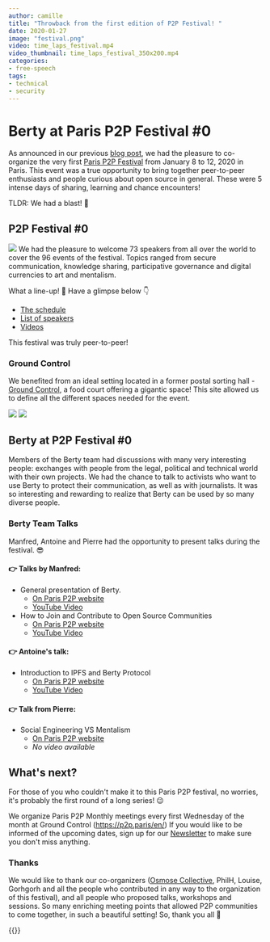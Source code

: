 ```yaml
---
author: camille
title: "Throwback from the first edition of P2P Festival! "
date: 2020-01-27
image: "festival.png"
video: time_laps_festival.mp4
video_thumbnail: time_laps_festival_350x200.mp4
categories:
- free-speech
tags:
- technical
- security
---
```


# Berty at Paris P2P Festival #0


As announced in our previous [blog post](https://berty.tech/blog/paris-p2p-festival/), we had the pleasure to co-organize the very first [Paris P2P Festival](https://p2p.paris/fr/event/festival-0/) from January 8 to 12, 2020 in Paris. This event was a true opportunity to bring together peer-to-peer enthusiasts and people curious about open source in general. These were 5 intense days of sharing, learning and chance encounters! 

TLDR: We had a blast! 🤩




## P2P Festival #0

![](conference.jpg)
We had the pleasure to welcome 73 speakers from all over the world to cover the 96 events of the festival. Topics ranged from secure communication, knowledge sharing, participative governance and digital currencies to art and mentalism. 

What a line-up! 🤯 Have a glimpse below 👇

* [The schedule](https://p2p.paris/en/event/festival-0/#schedule) 
* [List of speakers](https://p2p.paris/en/event/festival-0/#speakers) 
* [Videos](https://www.youtube.com/playlist?list=PLNeNFYqVeWnPCNQTD9Q_YLJkjWYw78Ia_)


This festival was truly peer-to-peer!


### Ground Control

We benefited from an ideal setting located in a former postal sorting hall - [Ground Control](https://www.groundcontrolparis.com/), a food court offering a gigantic space! This site     allowed us to define all the different spaces needed for the event.

![](ground_control_floor_plan.png)
![](parisp2pfestival.jpg)

## Berty at P2P Festival #0

Members of the Berty team had discussions with many very interesting people: exchanges with people from the legal, political and technical world with their own projects. We had the chance to talk to activists who want to use Berty to protect their communication, as well as with journalists. It was so interesting and rewarding to realize that Berty can be used by so many diverse people. 

### Berty Team Talks 

Manfred, Antoine and Pierre had the opportunity to present talks during the festival. 😎


#### 👉 Talks by Manfred:

* General presentation of Berty. 
    * [On Paris P2P website](https://p2p.paris/en/talks/maintream-intro-berty-protocol/)
    * [YouTube Video](https://youtu.be/fnl7Omsbpbw) 
* How to Join and Contribute to Open Source Communities 
    * [On Paris P2P website](https://p2p.paris/en/talks/join-contribute-open-source-projects/)
    * [YouTube Video](https://youtu.be/Q9349cmLYg8) 

#### 👉 Antoine's talk:

* Introduction to IPFS and Berty Protocol
    * [On Paris P2P website](https://p2p.paris/fr/talks/introduction-ipfs-berty-protocol/)
    * [YouTube Video](https://www.youtube.com/watch?v=jtAtIsyUn0A)


#### 👉 Talk from Pierre:
* Social Engineering VS Mentalism
    * [On Paris P2P website](https://p2p.paris/en/talks/social-engineering-mentalist/)
    * *No video available*


## What's next? 

For those of you who couldn't make it to this Paris P2P festival, no worries, it's probably the first round of a long series! 😉

We organize Paris P2P Monthly meetings every first Wednesday of the month at Ground Control (https://p2p.paris/en/)
If you would like to be informed of the upcoming dates, sign up for our [Newsletter](https://crpt.fyi/berty-news) to make sure you don't miss anything. 


### Thanks

We would like to thank our co-organizers ([Osmose Collective](https://osmose.world/), PhilH, Louise, Gorhgorh and all the people who contributed in any way to the organization of this festival), and all people who proposed talks, workshops and sessions. So many enriching meeting points that allowed P2P communities to come together, in such a beautiful setting! So, thank you all  👏

 {{<tweet id="1215966198359371777">}}
